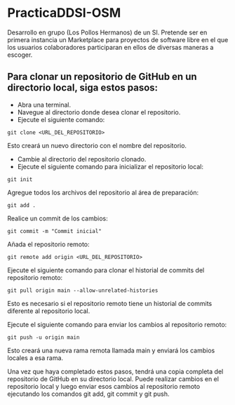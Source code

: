 # PracticaDDSI-OSM
Desarrollo en grupo (Los Pollos Hermanos) de un SI. Pretende ser en primera instancia un Marketplace para proyectos de software libre en el que los usuarios colaboradores participaran en ellos de diversas maneras a escoger.

## Para clonar un repositorio de GitHub en un directorio local, siga estos pasos:

<ul>
<li>Abra una terminal.</li>
<li>Navegue al directorio donde desea clonar el repositorio.</li>
<li>Ejecute el siguiente comando:</li>
</ul>

```
git clone <URL_DEL_REPOSITORIO>
```

Esto creará un nuevo directorio con el nombre del repositorio.
<ul>
<li>Cambie al directorio del repositorio clonado.</li>
<li>Ejecute el siguiente comando para inicializar el repositorio local:</li>
</ul>

```
git init
```

Agregue todos los archivos del repositorio al área de preparación:

```
git add .
```

Realice un commit de los cambios:

```
git commit -m "Commit inicial"
```

Añada el repositorio remoto:

```
git remote add origin <URL_DEL_REPOSITORIO>
```

Ejecute el siguiente comando para clonar el historial de commits del repositorio remoto:

```
git pull origin main --allow-unrelated-histories
```

Esto es necesario si el repositorio remoto tiene un historial de commits diferente al repositorio local.

Ejecute el siguiente comando para enviar los cambios al repositorio remoto:

```
git push -u origin main
```

Esto creará una nueva rama remota llamada main y enviará los cambios locales a esa rama.

Una vez que haya completado estos pasos, tendrá una copia completa del repositorio de GitHub en su directorio local. Puede realizar cambios en el repositorio local y luego enviar esos cambios al repositorio remoto ejecutando los comandos git add, git commit y git push.
